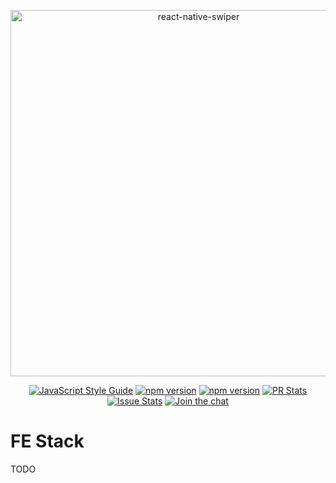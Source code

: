 <p align="center">
  <a href="https://en.wikipedia.org/wiki/Golden_Retriever">
    <img alt="react-native-swiper" src="https://gitlab.pro/react/fe/uploads/d32494d5a97e1be002e933a256ccecc1/logo.png" width="586">
  </a>
</p>

<p align="center">
  <a href="http://standardjs.com/"><img alt="JavaScript Style Guide" src="https://img.shields.io/badge/code%20style-standard-brightgreen.svg?style=flat-square"></a>
  <a href="https://npmjs.org/package/fe"><img alt="npm version" src="http://img.shields.io/npm/v/fe.svg?style=flat-square"></a>
  <a href="https://npmjs.org/package/fe"><img alt="npm version" src="http://img.shields.io/npm/dm/fe.svg?style=flat-square"></a>
  <a href="https://github.com/leecade/fe/pulls?q=is%3Apr+is%3Aclosed"><img alt="PR Stats" src="https://img.shields.io/issuestats/i/github/leecade/fe.svg?style=flat-square"></a>
  <a href="https://github.com/leecade/fe/issues?q=is%3Aissue+is%3Aclosed"><img alt="Issue Stats" src="https://img.shields.io/issuestats/p/github/leecade/fe.svg?style=flat-square"></a>
  <a href="https://gitter.im/leecade/fe?utm_source=badge&utm_medium=badge&utm_campaign=pr-badge&utm_content=badge"><img alt="Join the chat" src="https://badges.gitter.im/leecade/fe.svg"></a>
</p>

# FE Stack

TODO
